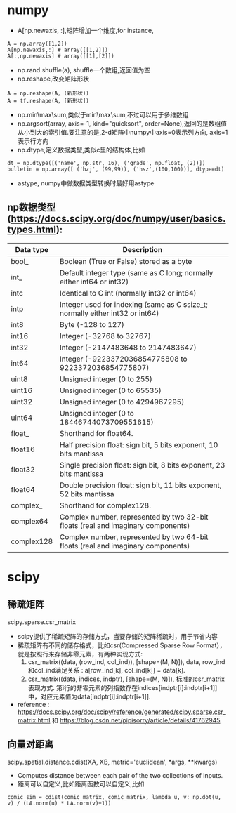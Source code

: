 # numpy 
- A[np.newaxis, :],矩阵增加一个维度,for instance, 
```
A = np.array([1,2])
A[np.newaxis,:] # array([[1,2]])  
A[:,np.newaxis] # array([[1],[2]])                      
```

- np.rand.shuffle(a), shuffle一个数组,返回值为空  
- np.reshape,改变矩阵形状  
```
A = np.reshape(A, (新形状)) 
A = tf.reshape(A, [新形状])  
```                
- np.min\max\sum,类似于min\max\sum,不过可以用于多维数组             
- np.argsort(array, axis=-1, kind="quicksort", order=None),返回的是数组值从小到大的索引值.要注意的是,2-d矩阵中numpy中axis=0表示列方向, axis=1表示行方向                                                                  
- np.dtype,定义数据类型,类似c里的结构体,比如 
```
dt = np.dtype([('name', np.str, 16), ('grade', np.float, (2))])  
bulletin = np.array([ ('hzj', (99,99)), ('hsz',(100,100))], dtype=dt)  
```                
- astype, numpy中做数据类型转换时最好用astype
    
## np数据类型(https://docs.scipy.org/doc/numpy/user/basics.types.html):     
        
|    Data type	| Description |
| -----         | --------    |
|     bool_|	Boolean (True or False) stored as a byte|
|  int_|	Default integer type (same as C long; normally either int64 or int32)|
| intc	|Identical to C int (normally int32 or int64)|
|intp|	Integer used for indexing (same as C ssize_t; normally either int32 or int64)|
|int8|	Byte (-128 to 127)|
|int16|	Integer (-32768 to 32767)|
|int32|	Integer (-2147483648 to 2147483647)|
|int64|	Integer (-9223372036854775808 to 9223372036854775807)|
|uint8|	Unsigned integer (0 to 255)|
|uint16|	Unsigned integer (0 to 65535)|
|uint32	|Unsigned integer (0 to 4294967295)|
|uint64	|Unsigned integer (0 to 18446744073709551615)|
|float_	| Shorthand for float64.|
|float16|	Half precision float: sign bit, 5 bits exponent, 10 bits mantissa|
|float32|	Single precision float: sign bit, 8 bits exponent, 23 bits mantissa|
|float64|	Double precision float: sign bit, 11 bits exponent, 52 bits mantissa|
|complex_	|Shorthand for complex128.|
|complex64	|Complex number, represented by two 32-bit floats (real and imaginary components)|
|complex128	|Complex number, represented by two 64-bit floats (real and imaginary components)|
    
    
    
# scipy
## 稀疏矩阵
scipy.sparse.csr_matrix 
- scipy提供了稀疏矩阵的存储方式，当要存储的矩阵稀疏时，用于节省内容  
- 稀疏矩阵有不同的储存格式，比如csr(Compressed Sparse Row Format），就是按照行来存储非零元素，有两种实现方式:  
    1. csr_matrix((data, (row_ind, col_ind)), [shape=(M, N)]), data, row_ind和col_ind满足关系 : a[row_ind[k], col_ind[k]] = data[k].  
     2. csr_matrix((data, indices, indptr), [shape=(M, N)]), 标准的csr_matrix表现方式. 第i行的非零元素的列指数存在indices[indptr[i]:indptr[i+1]]中，对应元素值为data[indptr[i]:indptr[i+1]].   
- reference : https://docs.scipy.org/doc/scipy/reference/generated/scipy.sparse.csr_matrix.html 和 https://blog.csdn.net/pipisorry/article/details/41762945                         

## 向量对距离
  scipy.spatial.distance.cdist(XA, XB, metric='euclidean', *args, **kwargs) 
 - Computes distance between each pair of the two collections of inputs.
 - 距离可以自定义,比如距离函数可以自定义,比如
 ```
comic_sim = cdist(comic_matrix, comic_matrix, lambda u, v: np.dot(u, v) / (LA.norm(u) * LA.norm(v)+1))
 ```
